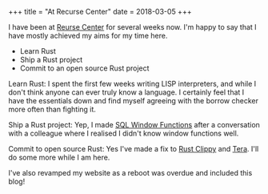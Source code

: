 +++
title = "At Recurse Center"
date = 2018-03-05
+++

I have been at [Reurse Center](https://www.recurse.com) for several weeks now. I'm happy to say that I have mostly achieved my aims for my time here.

* Learn Rust
* Ship a Rust project
* Commit to an open source Rust project

Learn Rust:  I spent the first few weeks writing LISP interpreters, and while I don't think anyone can ever truly know a language. I certainly feel that I have the essentials down and find myself agreeing with the borrow checker more often than fighting it.

Ship a Rust project: Yep, I made [SQL Window Functions](https://www.windowfunctions.com) after a conversation with a colleague where I realised I didn't know window functions well.

Commit to open source Rust: Yes I've made a fix to [Rust Clippy](https://github.com/rust-lang-nursery/rust-clippy) and [Tera](https://github.com/Keats/tera). I'll do some more while I am here.

I've also revamped my website as a reboot was overdue and included this blog!

